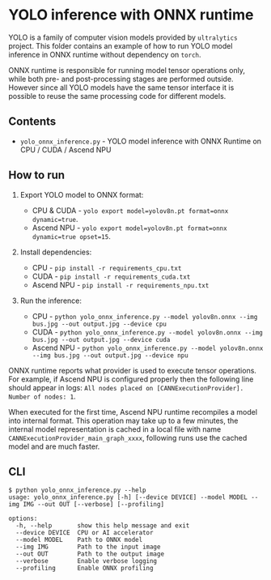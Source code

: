 # YOLO inference with ONNX runtime

YOLO is a family of computer vision models provided by `ultralytics` project. 
This folder contains an example of how to run YOLO model inference in ONNX runtime without 
dependency on `torch`.

ONNX runtime is responsible for running model tensor operations only, while 
both pre- and post-processing stages are performed outside. 
However since all YOLO models have the same tensor interface it is possible to reuse the
same processing code for different models.

## Contents
 * `yolo_onnx_inference.py` - YOLO model inference with ONNX Runtime on CPU / CUDA / Ascend NPU

## How to run
 1. Export YOLO model to ONNX format: 
    * CPU & CUDA - `yolo export model=yolov8n.pt format=onnx dynamic=true`. 
    * Ascend NPU - `yolo export model=yolov8n.pt format=onnx dynamic=true opset=15`.

 2. Install dependencies:
    * CPU - `pip install -r requirements_cpu.txt`
    * CUDA - `pip install -r requirements_cuda.txt`
    * Ascend NPU - `pip install -r requirements_npu.txt`

 3. Run the inference: 
    * CPU - `python yolo_onnx_inference.py --model yolov8n.onnx --img bus.jpg --out output.jpg --device cpu`
    * CUDA - `python yolo_onnx_inference.py --model yolov8n.onnx --img bus.jpg --out output.jpg --device cuda`
    * Ascend NPU - `python yolo_onnx_inference.py --model yolov8n.onnx --img bus.jpg --out output.jpg --device npu`

ONNX runtime reports what provider is used to execute tensor operations. For example, 
if Ascend NPU is configured properly then the following line should appear in logs:
`All nodes placed on [CANNExecutionProvider]. Number of nodes: 1`.

When executed for the first time, Ascend NPU runtime recompiles a model into internal format.
This operation may take up to a few minutes, the internal model representation is cached in a local file 
with name `CANNExecutionProvider_main_graph_xxxx`, following runs use the cached model and are much faster.

## CLI

```
$ python yolo_onnx_inference.py --help
usage: yolo_onnx_inference.py [-h] [--device DEVICE] --model MODEL --img IMG --out OUT [--verbose] [--profiling]

options:
  -h, --help       show this help message and exit
  --device DEVICE  CPU or AI accelerator
  --model MODEL    Path to ONNX model
  --img IMG        Path to the input image
  --out OUT        Path to the output image
  --verbose        Enable verbose logging
  --profiling      Enable ONNX profiling
```

